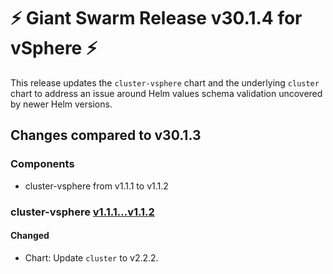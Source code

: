 # :zap: Giant Swarm Release v30.1.4 for vSphere :zap:

This release updates the `cluster-vsphere` chart and the underlying `cluster` chart to address an issue around Helm values schema validation uncovered by newer Helm versions.

## Changes compared to v30.1.3

### Components

- cluster-vsphere from v1.1.1 to v1.1.2

### cluster-vsphere [v1.1.1...v1.1.2](https://github.com/giantswarm/cluster-vsphere/compare/v1.1.1...v1.1.2)

#### Changed

- Chart: Update `cluster` to v2.2.2.
